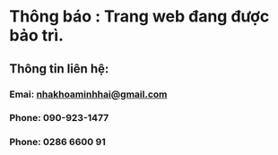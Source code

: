 # Thông báo : Trang web đang được bảo trì.

## Thông tin liên hệ:

### Emai: nhakhoaminhhai@gmail.com
### Phone: 090-923-1477
### Phone: 0286 6600 91
